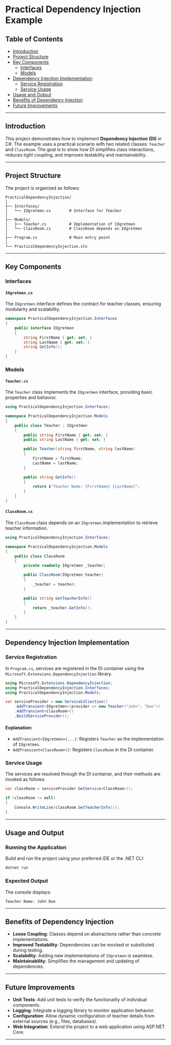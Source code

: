 
# Practical Dependency Injection Example

## Table of Contents
- [Introduction](#introduction)
- [Project Structure](#project-structure)
- [Key Components](#key-components)
  - [Interfaces](#interfaces)
  - [Models](#models)
- [Dependency Injection Implementation](#dependency-injection-implementation)
  - [Service Registration](#service-registration)
  - [Service Usage](#service-usage)
- [Usage and Output](#usage-and-output)
- [Benefits of Dependency Injection](#benefits-of-dependency-injection)
- [Future Improvements](#future-improvements)

---

## Introduction

This project demonstrates how to implement **Dependency Injection (DI)** in C#. The example uses a practical scenario with two related classes: `Teacher` and `ClassRoom`. The goal is to show how DI simplifies class interactions, reduces tight coupling, and improves testability and maintainability.

---

## Project Structure

The project is organized as follows:

```
PracticalDependencyInjection/
│
├── Interfaces/
│   └── IOgretmen.cs        # Interface for Teacher
│
├── Models/
│   ├── Teacher.cs          # Implementation of IOgretmen
│   └── ClassRoom.cs        # ClassRoom depends on IOgretmen
│
├── Program.cs              # Main entry point
│
└── PracticalDependencyInjection.sln
```

---

## Key Components

### Interfaces

#### `IOgretmen.cs`

The `IOgretmen` interface defines the contract for teacher classes, ensuring modularity and scalability.

```csharp
namespace PracticalDependencyInjection.Interfaces
{
    public interface IOgretmen
    {
        string FirstName { get; set; }
        string LastName { get; set; }
        string GetInfo();
    }
}
```

### Models

#### `Teacher.cs`

The `Teacher` class implements the `IOgretmen` interface, providing basic properties and behavior.

```csharp
using PracticalDependencyInjection.Interfaces;

namespace PracticalDependencyInjection.Models
{
    public class Teacher : IOgretmen
    {
        public string FirstName { get; set; }
        public string LastName { get; set; }

        public Teacher(string firstName, string lastName)
        {
            FirstName = firstName;
            LastName = lastName;
        }

        public string GetInfo()
        {
            return $"Teacher Name: {FirstName} {LastName}";
        }
    }
}
```

#### `ClassRoom.cs`

The `ClassRoom` class depends on an `IOgretmen` implementation to retrieve teacher information.

```csharp
using PracticalDependencyInjection.Interfaces;

namespace PracticalDependencyInjection.Models
{
    public class ClassRoom
    {
        private readonly IOgretmen _teacher;

        public ClassRoom(IOgretmen teacher)
        {
            _teacher = teacher;
        }

        public string GetTeacherInfo()
        {
            return _teacher.GetInfo();
        }
    }
}
```

---

## Dependency Injection Implementation

### Service Registration

In `Program.cs`, services are registered in the DI container using the `Microsoft.Extensions.DependencyInjection` library.

```csharp
using Microsoft.Extensions.DependencyInjection;
using PracticalDependencyInjection.Interfaces;
using PracticalDependencyInjection.Models;

var serviceProvider = new ServiceCollection()
    .AddTransient<IOgretmen>(provider => new Teacher("John", "Doe"))
    .AddTransient<ClassRoom>()
    .BuildServiceProvider();
```

#### Explanation:
- `AddTransient<IOgretmen>(...)`: Registers `Teacher` as the implementation of `IOgretmen`.
- `AddTransient<ClassRoom>()`: Registers `ClassRoom` in the DI container.

### Service Usage

The services are resolved through the DI container, and their methods are invoked as follows:

```csharp
var classRoom = serviceProvider.GetService<ClassRoom>();

if (classRoom != null)
{
    Console.WriteLine(classRoom.GetTeacherInfo());
}
```

---

## Usage and Output

### Running the Application

Build and run the project using your preferred IDE or the .NET CLI:

```bash
dotnet run
```

### Expected Output

The console displays:

```
Teacher Name: John Doe
```

---

## Benefits of Dependency Injection

- **Loose Coupling**: Classes depend on abstractions rather than concrete implementations.
- **Improved Testability**: Dependencies can be mocked or substituted during testing.
- **Scalability**: Adding new implementations of `IOgretmen` is seamless.
- **Maintainability**: Simplifies the management and updating of dependencies.

---

## Future Improvements

- **Unit Tests**: Add unit tests to verify the functionality of individual components.
- **Logging**: Integrate a logging library to monitor application behavior.
- **Configuration**: Allow dynamic configuration of teacher details from external sources (e.g., files, databases).
- **Web Integration**: Extend the project to a web application using ASP.NET Core.

---
